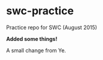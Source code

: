# swc-practice
Practice repo for SWC (August 2015)

**Added some things!**

A small change from Ye. 
